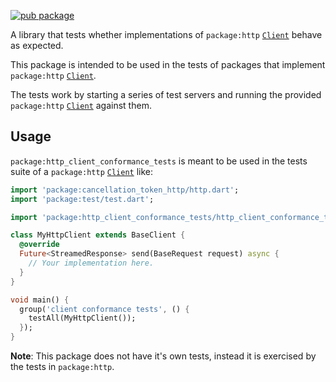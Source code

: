 [![pub package](https://img.shields.io/pub/v/http_client_conformance_tests.svg)](https://pub.dev/packages/http_client_conformance_tests)

A library that tests whether implementations of `package:http`
[`Client`](https://pub.dev/documentation/http/latest/http/Client-class.html)
behave as expected.

This package is intended to be used in the tests of packages that implement
`package:http`
[`Client`](https://pub.dev/documentation/http/latest/http/Client-class.html).

The tests work by starting a series of test servers and running the provided
`package:http`
[`Client`](https://pub.dev/documentation/http/latest/http/Client-class.html)
against them.

## Usage

`package:http_client_conformance_tests` is meant to be used in the tests suite
of a `package:http`
[`Client`](https://pub.dev/documentation/http/latest/http/Client-class.html)
like:

```dart
import 'package:cancellation_token_http/http.dart';
import 'package:test/test.dart';

import 'package:http_client_conformance_tests/http_client_conformance_tests.dart';

class MyHttpClient extends BaseClient {
  @override
  Future<StreamedResponse> send(BaseRequest request) async {
    // Your implementation here.
  }
}

void main() {
  group('client conformance tests', () {
    testAll(MyHttpClient());
  });
}
```

**Note**: This package does not have it's own tests, instead it is
exercised by the tests in `package:http`.
